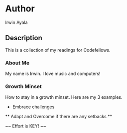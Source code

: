 # Author
Irwin Ayala

## Description
This is a collection of my readings for Codefellows.

### About Me
My name is Irwin.  I love music and computers!

### Growth Minset
How to stay in a growth minset.  Here are my 3 examples.
* Embrace challenges

** Adapt and Overcome if there are any setbacks **

~~ Effort is KEY! ~~
